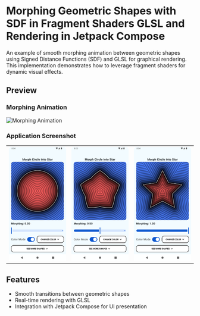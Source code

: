 # Morphing Geometric Shapes with SDF in Fragment Shaders GLSL and Rendering in Jetpack Compose

An example of smooth morphing animation between geometric shapes using Signed Distance Functions (SDF) and GLSL for graphical rendering. This implementation demonstrates how to leverage fragment shaders for dynamic visual effects.

## Preview

### Morphing Animation
![Morphing Animation](https://github.com/den4ic/ShaderMorph/blob/main/media/example_morph.gif)

### Application Screenshot
<table>
  <tr>
    <td><img src="https://github.com/den4ic/ShaderMorph/blob/main/media/Screenshot_1.png" width="300" alt="Screenshot 1"></td>
    <td><img src="https://github.com/den4ic/ShaderMorph/blob/main/media/Screenshot_2.png" width="300" alt="Screenshot 2"></td>
    <td><img src="https://github.com/den4ic/ShaderMorph/blob/main/media/Screenshot_3.png" width="300" alt="Screenshot 3"></td>
  </tr>
</table>

## Features
- Smooth transitions between geometric shapes
- Real-time rendering with GLSL
- Integration with Jetpack Compose for UI presentation
